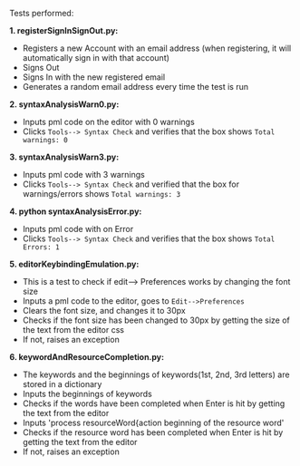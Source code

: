 
Tests performed:

**1. registerSignInSignOut.py:**
  * Registers a new Account with an email address (when registering, it will automatically sign in with that account)
  * Signs Out
  * Signs In with the new registered email
  * Generates a random email address every time the test is run 

**2. syntaxAnalysisWarn0.py:**
  * Inputs pml code on the editor with 0 warnings
  * Clicks `Tools--> Syntax Check` and verifies that the box shows `Total warnings: 0`
  
**3. syntaxAnalysisWarn3.py:**
  * Inputs pml code with 3 warnings
  * Clicks `Tools--> Syntax Check` and verified that the box for warnings/errors shows `Total warnings: 3`

**4. python syntaxAnalysisError.py:**
  * Inputs pml code with on Error
  * Clicks `Tools--> Syntax Check` and verifies that the box shows `Total Errors: 1`
  
**5. editorKeybindingEmulation.py:**
  * This is a test to check if edit--> Preferences works by changing the font size
  * Inputs a pml code to the editor, goes to `Edit-->Preferences`
  * Clears the font size, and changes it to 30px
  * Checks if the font size has been changed to 30px by getting the size of the text from the editor css 
  * If not, raises an exception

**6. keywordAndResourceCompletion.py:**
  * The keywords and the beginnings of keywords(1st, 2nd, 3rd letters) are stored in a dictionary
  * Inputs the beginnings of keywords 
  * Checks if the words have been completed when Enter is hit by getting the text from the editor
  * Inputs 'process resourceWord{action beginning of the resource word' 
  * Checks if the resource word has been completed when Enter is hit by getting the text from the editor
  * If not, raises an exception
